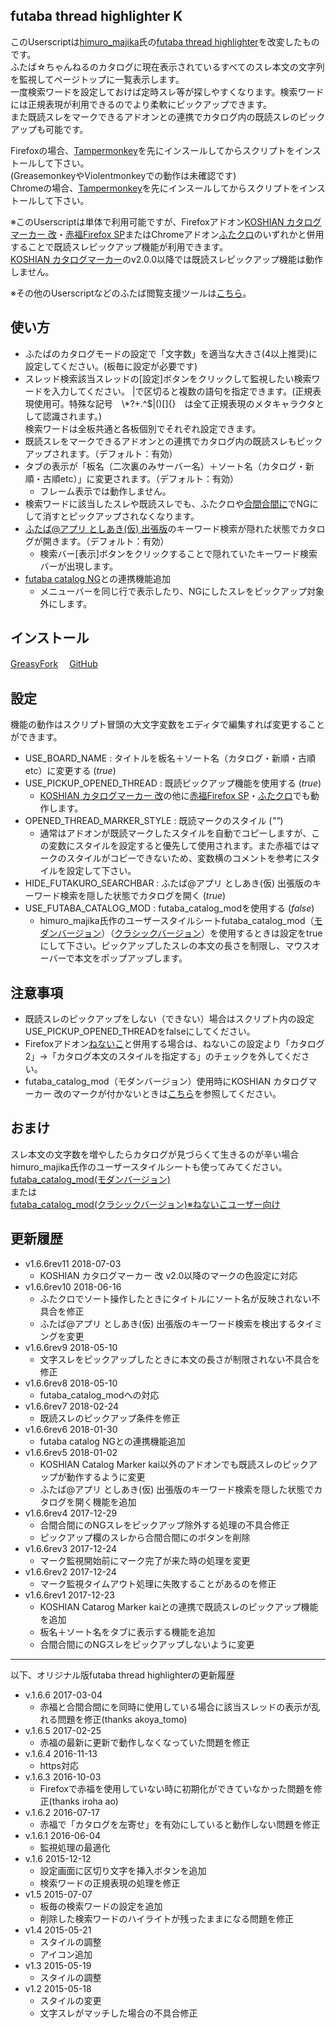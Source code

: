 ## futaba thread highlighter K
このUserscriptは[himuro\_majika](https://github.com/himuro-majika)氏の[futaba thread highlighter](https://github.com/himuro-majika/futaba_thread_highlighter)を改変したものです。  
ふたば☆ちゃんねるのカタログに現在表示されているすべてのスレ本文の文字列を監視してページトップに一覧表示します。  
一度検索ワードを設定しておけば定時スレ等が探しやすくなります。検索ワードには正規表現が利用できるのでより柔軟にピックアップできます。  
また既読スレをマークできるアドオンとの連携でカタログ内の既読スレのピックアップも可能です。  

Firefoxの場合、[Tampermonkey](https://addons.mozilla.org/ja/firefox/addon/tampermonkey/)を先にインスールしてからスクリプトをインストールして下さい。  
(GreasemonkeyやViolentmonkeyでの動作は未確認です)  
Chromeの場合、[Tampermonkey](https://chrome.google.com/webstore/detail/tampermonkey/dhdgffkkebhmkfjojejmpbldmpobfkfo)を先にインスールしてからスクリプトをインストールして下さい。  

※このUserscriptは単体で利用可能ですが、Firefoxアドオン[KOSHIAN カタログマーカー 改](https://github.com/akoya-tomo/koshian_catalog_marker_kai)・[赤福Firefox SP](http://toshiakisp.github.io/akahuku-firefox-sp/)またはChromeアドオン[ふたクロ](http://futakuro.com/)のいずれかと併用することで既読スレピックアップ機能が利用できます。  
[KOSHIAN カタログマーカー](https://addons.mozilla.org/ja/firefox/addon/koshian-catalog-marker/)のv2.0.0以降では既読スレピックアップ機能は動作しません。  

※その他のUserscriptなどのふたば閲覧支援ツールは[こちら](https://github.com/akoya-tomo/futaba_auto_reloader_K/wiki/)。

## 使い方
* ふたばのカタログモードの設定で「文字数」を適当な大きさ(4以上推奨)に設定してください。(板毎に設定が必要です)
* スレッド検索該当スレッドの[設定]ボタンをクリックして監視したい検索ワードを入力してください。
|で区切ると複数の語句を指定できます。(正規表現使用可。特殊な記号　\\*?+.^$|()[]{}　は全て正規表現のメタキャラクタとして認識されます。)  
検索ワードは全板共通と各板個別でそれぞれ設定できます。  
* 既読スレをマークできるアドオンとの連携でカタログ内の既読スレもピックアップされます。（デフォルト：有効）
* タブの表示が「板名（二次裏のみサーバー名）＋ソート名（カタログ・新順・古順etc）」に変更されます。（デフォルト：有効）
  - フレーム表示では動作しません。
* 検索ワードに該当したスレや既読スレでも、ふたクロや[合間合間に](http://toshiakisp.github.io/akahuku-firefox-sp/#others)でNGにして消すとピックアップされなくなります。  
* [ふたば@アプリ としあき\(仮\) 出張版](https://chrome.google.com/webstore/detail/%E3%81%B5%E3%81%9F%E3%81%B0%E3%82%A2%E3%83%97%E3%83%AA-%E3%81%A8%E3%81%97%E3%81%82%E3%81%8D%E4%BB%AE-%E5%87%BA%E5%BC%B5%E7%89%88/nhiegnhgjieegcgdkbneigigmpijbnhe)のキーワード検索が隠れた状態でカタログが開きます。（デフォルト：有効）  
  - 検索バー\[表示\]ボタンをクリックすることで隠れていたキーワード検索バーが出現します。  
* [futaba catalog NG](https://github.com/akoya-tomo/futaba_catalog_NG/)との連携機能追加
  - メニューバーを同じ行で表示したり、NGにしたスレをピックアップ対象外にします。

## インストール
[GreasyFork](https://greasyfork.org/ja/scripts/36639-futaba-thread-highlighter-k)　
[GitHub](https://github.com/akoya-tomo/futaba_thread_highlighter_K/raw/master/futaba_thread_highlighter.user.js)


## 設定
機能の動作はスクリプト冒頭の大文字変数をエディタで編集すれば変更することができます。  

* USE\_BOARD\_NAME : タイトルを板名＋ソート名（カタログ・新順・古順etc）に変更する \(*true*\)  
* USE\_PICKUP\_OPENED\_THREAD : 既読ピックアップ機能を使用する \(*true*\)  
  - [KOSHIAN カタログマーカー 改](https://github.com/akoya-tomo/koshian_catalog_marker_kai)の他に[赤福Firefox SP](http://toshiakisp.github.io/akahuku-firefox-sp/)・[ふたクロ](http://futakuro.com/)でも動作します。
* OPENED\_THREAD\_MARKER\_STYLE : 既読マークのスタイル \(*""*\)  
  - 通常はアドオンが既読マークしたスタイルを自動でコピーしますが、この変数にスタイルを設定すると優先して使用されます。また赤福ではマークのスタイルがコピーできないため、変数横のコメントを参考にスタイルを設定して下さい。  
* HIDE\_FUTAKURO\_SEARCHBAR : ふたば@アプリ としあき\(仮\) 出張版のキーワード検索を隠した状態でカタログを開く \(*true*\)  
* USE\_FUTABA\_CATALOG\_MOD : futaba_catalog_modを使用する \(*false*\)  
  - himuro_majika氏作のユーザースタイルシートfutaba_catalog_mod（[モダンバージョン](https://userstyles.org/styles/114129/futaba-catalog-mod-modern)）（[クラシックバージョン](https://userstyles.org/styles/114130/futaba-catalog-mod-classic)）を使用するときは設定をtrueにして下さい。ピックアップしたスレの本文の長さを制限し、マウスオーバーで本文をポップアップします。  

## 注意事項
* 既読スレのピックアップをしない（できない）場合はスクリプト内の設定USE\_PICKUP\_OPENED\_THREADをfalseにしてください。
* Firefoxアドオン[ねないこ](http://nenaiko.sakura.ne.jp/nenaiko/)と併用する場合は、ねないこの設定より「カタログ2」→「カタログ本文のスタイルを指定する」のチェックを外してください。
* futaba\_catalog\_mod（モダンバージョン）使用時にKOSHIAN カタログマーカー 改のマークが付かないときは[こちら](https://github.com/akoya-tomo/koshian_catalog_marker_kai#注意事項)を参照してください。  

## おまけ
スレ本文の文字数を増やしたらカタログが見づらくて生きるのが辛い場合  
himuro\_majika氏作のユーザースタイルシートも使ってみてください。  
[futaba\_catalog\_mod(モダンバージョン)](https://userstyles.org/styles/114129/futaba-catalog-mod-modern)  
または  
[futaba\_catalog\_mod(クラシックバージョン)※ねないこユーザー向け](https://userstyles.org/styles/114130/futaba-catalog-mod-classic)

## 更新履歴
* v1.6.6rev11 2018-07-03
  - KOSHIAN カタログマーカー 改 v2.0以降のマークの色設定に対応
* v1.6.6rev10 2018-06-16
  - ふたクロでソート操作したときにタイトルにソート名が反映されない不具合を修正
  - ふたば@アプリ としあき\(仮\) 出張版のキーワード検索を検出するタイミングを変更
* v1.6.6rev9 2018-05-10
  - 文字スレをピックアップしたときに本文の長さが制限されない不具合を修正
* v1.6.6rev8 2018-05-10
  - futaba_catalog_modへの対応
* v1.6.6rev7 2018-02-24
  - 既読スレのピックアップ条件を修正
* v1.6.6rev6 2018-01-30
  - futaba catalog NGとの連携機能追加
* v1.6.6rev5 2018-01-02
  - KOSHIAN Catalog Marker kai以外のアドオンでも既読スレのピックアップが動作するように変更
  - ふたば@アプリ としあき\(仮\) 出張版のキーワード検索を隠した状態でカタログを開く機能を追加
* v1.6.6rev4 2017-12-29
  - 合間合間にのNGスレをピックアップ除外する処理の不具合修正
  - ピックアップ欄のスレから合間合間にのボタンを削除
* v1.6.6rev3 2017-12-24
  - マーク監視開始前にマーク完了が来た時の処理を変更
* v1.6.6rev2 2017-12-24
  - マーク監視タイムアウト処理に失敗することがあるのを修正
* v1.6.6rev1 2017-12-23
  - KOSHIAN Catarog Marker kaiとの連携で既読スレのピックアップ機能を追加
  - 板名＋ソート名をタブに表示する機能を追加
  - 合間合間にのNGスレをピックアップしないように変更

***

以下、オリジナル版futaba thread highlighterの更新履歴  

* v.1.6.6 2017-03-04
  - 赤福と合間合間にを同時に使用している場合に該当スレッドの表示が乱れる問題を修正(thanks akoya_tomo)
* v.1.6.5 2017-02-25
  - 赤福の最新に更新で動作しなくなっていた問題を修正
* v.1.6.4 2016-11-13
  - https対応
* v.1.6.3 2016-10-03
  - Firefoxで赤福を使用していない時に初期化ができていなかった問題を修正(thanks iroha ao)
* v.1.6.2 2016-07-17
  - 赤福で「カタログを左寄せ」を有効にしていると動作しない問題を修正
* v.1.6.1 2016-06-04
  - 監視処理の最適化
* v.1.6 2015-12-12
  - 設定画面に区切り文字を挿入ボタンを追加
  - 検索ワードの正規表現の処理を修正
* v1.5 2015-07-07
  - 板毎の検索ワードの設定を追加
  - 削除した検索ワードのハイライトが残ったままになる問題を修正
* v1.4 2015-05-21
  - スタイルの調整
  - アイコン追加
* v1.3 2015-05-19
  - スタイルの調整
* v1.2 2015-05-18
  - スタイルの変更
  - 文字スレがマッチした場合の不具合修正
